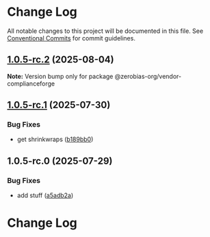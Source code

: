 # Change Log

All notable changes to this project will be documented in this file.
See [Conventional Commits](https://conventionalcommits.org) for commit guidelines.

## [1.0.5-rc.2](https://github.com/zerobias-org/vendor/compare/@zerobias-org/vendor-complianceforge@1.0.5-rc.1...@zerobias-org/vendor-complianceforge@1.0.5-rc.2) (2025-08-04)

**Note:** Version bump only for package @zerobias-org/vendor-complianceforge





## [1.0.5-rc.1](https://github.com/zerobias-org/vendor/compare/@zerobias-org/vendor-complianceforge@1.0.5-rc.0...@zerobias-org/vendor-complianceforge@1.0.5-rc.1) (2025-07-30)


### Bug Fixes

* get shrinkwraps ([b189bb0](https://github.com/zerobias-org/vendor/commit/b189bb0cf53ad66427530ccc0eab7824527942d3))





## 1.0.5-rc.0 (2025-07-29)


### Bug Fixes

* add stuff ([a5adb2a](https://github.com/zerobias-org/vendor/commit/a5adb2aecd0670c42e9077affecb6a047bf30fc6))





# Change Log
